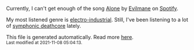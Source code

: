 
  Currently, I can't get enough of the song <a href="https://open.spotify.com/track/3Bw912c01pILaZL1SPKWKu">Alone</a> by <a href="https://open.spotify.com/artist/7orrlq1wZRXw7Hp62GzzgO">Evilmane</a> on <a href="https://open.spotify.com/user/9qz2xtkur2fengfsdcq8dd907?si=kq2SVrUkSNe0z1NJjpt7kg">Spotify</a>.

  My most listened genre is <a href="https://duckduckgo.com/?q=electro-industrial music">electro-industrial</a>.
  Still, I've been listening to a lot of <a href="https://duckduckgo.com/?q=symphonic deathcore music">symphonic deathcore</a> lately.

  This file is generated automatically. Read more <a href="https://github.com/CodeF0x/CodeF0x/blob/master/IMPORTANT.md">here</a>.
  <br>
  <sub>Last modified at 2021-11-08 05:04:13.</sub>
  